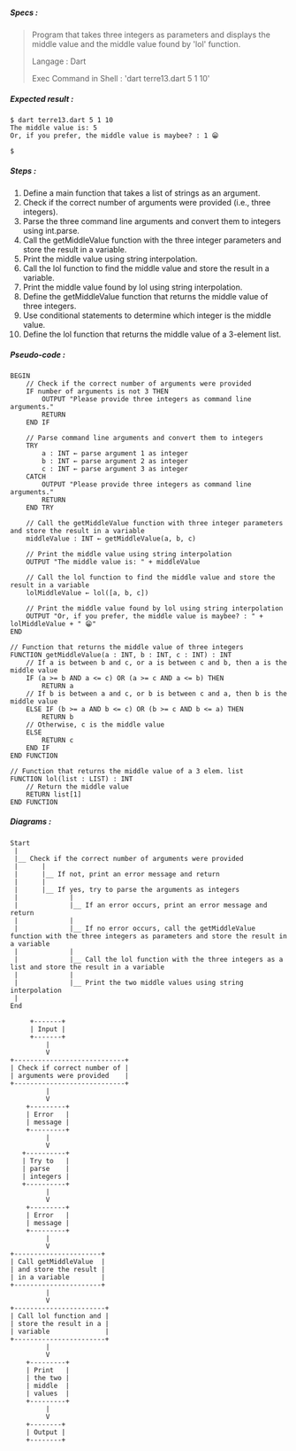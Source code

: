 ##### Specs :

> Program that takes three integers as parameters
> and displays the middle value and the middle value found by 'lol' function.
>
> Langage : Dart
>
> Exec Command in Shell : 'dart terre13.dart 5 1 10'

##### Expected result :

```
$ dart terre13.dart 5 1 10
The middle value is: 5
Or, if you prefer, the middle value is maybee? : 1 😁

$ 
```

##### Steps :

1.  Define a main function that takes a list of strings as an argument.
2.  Check if the correct number of arguments were provided (i.e., three integers).
3.  Parse the three command line arguments and convert them to integers using int.parse.
4.  Call the getMiddleValue function with the three integer parameters and store the result in a variable.
5.  Print the middle value using string interpolation.
6.  Call the lol function to find the middle value and store the result in a variable.
7.  Print the middle value found by lol using string interpolation.
8.  Define the getMiddleValue function that returns the middle value of three integers.
9.  Use conditional statements to determine which integer is the middle value.
10. Define the lol function that returns the middle value of a 3-element list.

##### Pseudo-code :

```
BEGIN
    // Check if the correct number of arguments were provided
    IF number of arguments is not 3 THEN
        OUTPUT "Please provide three integers as command line arguments."
        RETURN
    END IF

    // Parse command line arguments and convert them to integers
    TRY
        a : INT ← parse argument 1 as integer
        b : INT ← parse argument 2 as integer
        c : INT ← parse argument 3 as integer
    CATCH
        OUTPUT "Please provide three integers as command line arguments."
        RETURN
    END TRY

    // Call the getMiddleValue function with three integer parameters and store the result in a variable
    middleValue : INT ← getMiddleValue(a, b, c)

    // Print the middle value using string interpolation
    OUTPUT "The middle value is: " + middleValue

    // Call the lol function to find the middle value and store the result in a variable
    lolMiddleValue ← lol([a, b, c])

    // Print the middle value found by lol using string interpolation
    OUTPUT "Or, if you prefer, the middle value is maybee? : " + lolMiddleValue + " 😁"
END

// Function that returns the middle value of three integers
FUNCTION getMiddleValue(a : INT, b : INT, c : INT) : INT
    // If a is between b and c, or a is between c and b, then a is the middle value
    IF (a >= b AND a <= c) OR (a >= c AND a <= b) THEN
        RETURN a
    // If b is between a and c, or b is between c and a, then b is the middle value
    ELSE IF (b >= a AND b <= c) OR (b >= c AND b <= a) THEN
        RETURN b
    // Otherwise, c is the middle value
    ELSE
        RETURN c
    END IF
END FUNCTION

// Function that returns the middle value of a 3 elem. list
FUNCTION lol(list : LIST) : INT
    // Return the middle value
    RETURN list[1]
END FUNCTION
```

##### Diagrams :

```
Start
 |
 |__ Check if the correct number of arguments were provided
 |      |
 |      |__ If not, print an error message and return
 |      |
 |      |__ If yes, try to parse the arguments as integers
 |             |
 |             |__ If an error occurs, print an error message and return
 |             |
 |             |__ If no error occurs, call the getMiddleValue function with the three integers as parameters and store the result in a variable
 |             |
 |             |__ Call the lol function with the three integers as a list and store the result in a variable
 |             |
 |             |__ Print the two middle values using string interpolation
 |
End
```

```
     +-------+
     | Input |
     +-------+
         |
         V
+----------------------------+
| Check if correct number of |
| arguments were provided    |
+----------------------------+
         |
         V
    +---------+
    | Error   |
    | message |
    +---------+
         |
         V
   +----------+
   | Try to   |
   | parse    |
   | integers |
   +----------+
         |
         V
    +---------+
    | Error   |
    | message |
    +---------+
         |
         V
+----------------------+
| Call getMiddleValue  |
| and store the result |
| in a variable        |
+----------------------+
         |
         V
+-----------------------+
| Call lol function and |
| store the result in a |
| variable              |
+-----------------------+
         |
         V
    +---------+
    | Print   |
    | the two |
    | middle  |
    | values  |
    +---------+
         |
         V
    +--------+
    | Output |
    +--------+
```
